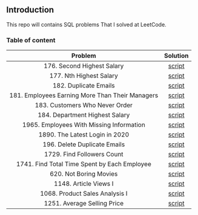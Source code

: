 ## Introduction 
This repo will contains SQL problems That I solved at LeetCode. 

### Table of content 

| Problem      | Solution |
| :-----------: | :-----------: |
| 176. Second Highest Salary| [script](sql_scripts/176.%20Second%20Highest%20Salary.sql)|
| 177. Nth Highest Salary| [script](sql_scripts/177.%20Nth%20Highest%20Salary.sql)|
| 182. Duplicate Emails| [script](sql_scripts/182.%20Duplicate%20Emails.sql)|
| 181. Employees Earning More Than Their Managers| [script](sql_scripts/181.%20Employees%20Earning%20More%20Than%20Their%20Managers.sql)|
| 183. Customers Who Never Order| [script](sql_scripts/183.%20Customers%20Who%20Never%20Order.sql)|
| 184. Department Highest Salary| [script](sql_scripts/184.%20Department%20Highest%20Salary.sql)|
| 1965. Employees With Missing Information| [script](sql_scripts/1965.%20Employees%20With%20Missing%20Information.sql)|
| 1890. The Latest Login in 2020| [script](sql_scripts/1890.%20The%20Latest%20Login%20in%202020.sql)|
| 196. Delete Duplicate Emails| [script](sql_scripts/196.%20Delete%20Duplicate%20Emails.sql)|
| 1729. Find Followers Count| [script](sql_scripts/1729.%20Find%20Followers%20Count.sql)|
| 1741. Find Total Time Spent by Each Employee| [script](sql_scripts/1741.%20Find%20Total%20Time%20Spent%20by%20Each%20Employee.sql)|
| 620. Not Boring Movies| [script](sql_scripts/620.%20Not%20Boring%20Movies.sql)|
| 1148. Article Views I| [script](sql_scripts/1148.%20Article%20Views%20I.sql)|
| 1068. Product Sales Analysis I| [script](sql_scripts/1068.%20Product%20Sales%20Analysis%20I.sql)|
| 1251. Average Selling Price| [script](sql_scripts/1251.%20Average%20Selling%20Price.sql)|